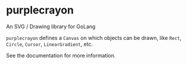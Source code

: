 # purplecrayon
An SVG / Drawing library for GoLang

`purplecrayon` defines a `Canvas` on which objects can be drawn, like `Rect`, `Circle`, `Cursor`, `LinearGradient`, etc.

See the documentation for more information.

